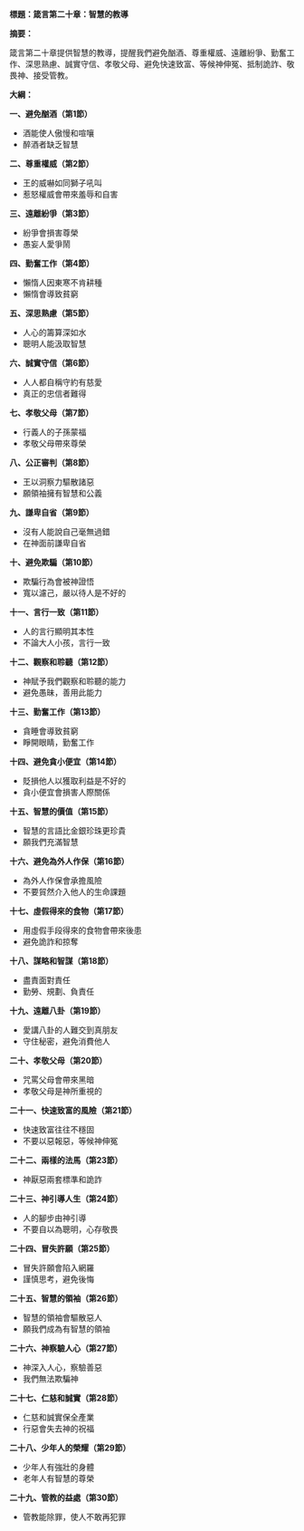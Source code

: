 **標題：箴言第二十章：智慧的教導**

**摘要：**

箴言第二十章提供智慧的教導，提醒我們避免酗酒、尊重權威、遠離紛爭、勤奮工作、深思熟慮、誠實守信、孝敬父母、避免快速致富、等候神伸冤、抵制詭詐、敬畏神、接受管教。

**大綱：**

**一、避免酗酒（第1節）**
* 酒能使人傲慢和喧嚷
* 醉酒者缺乏智慧

**二、尊重權威（第2節）**
* 王的威嚇如同獅子吼叫
* 惹怒權威會帶來羞辱和自害

**三、遠離紛爭（第3節）**
* 紛爭會損害尊榮
* 愚妄人愛爭鬧

**四、勤奮工作（第4節）**
* 懶惰人因東寒不肯耕種
* 懶惰會導致貧窮

**五、深思熟慮（第5節）**
* 人心的籌算深如水
* 聰明人能汲取智慧

**六、誠實守信（第6節）**
* 人人都自稱守約有慈愛
* 真正的忠信者難得

**七、孝敬父母（第7節）**
* 行義人的子孫蒙福
* 孝敬父母帶來尊榮

**八、公正審判（第8節）**
* 王以洞察力驅散諸惡
* 願領袖擁有智慧和公義

**九、謙卑自省（第9節）**
* 沒有人能說自己毫無過錯
* 在神面前謙卑自省

**十、避免欺騙（第10節）**
* 欺騙行為會被神證悟
* 寬以濾己，嚴以待人是不好的

**十一、言行一致（第11節）**
* 人的言行顯明其本性
* 不論大人小孩，言行一致

**十二、觀察和聆聽（第12節）**
* 神賦予我們觀察和聆聽的能力
* 避免愚昧，善用此能力

**十三、勤奮工作（第13節）**
* 貪睡會導致貧窮
* 睜開眼睛，勤奮工作

**十四、避免貪小便宜（第14節）**
* 貶損他人以獲取利益是不好的
* 貪小便宜會損害人際關係

**十五、智慧的價值（第15節）**
* 智慧的言語比金銀珍珠更珍貴
* 願我們充滿智慧

**十六、避免為外人作保（第16節）**
* 為外人作保會承擔風險
* 不要貿然介入他人的生命課題

**十七、虛假得來的食物（第17節）**
* 用虛假手段得來的食物會帶來後患
* 避免詭詐和掠奪

**十八、謀略和智謀（第18節）**
* 盡責面對責任
* 勤勞、規劃、負責任

**十九、遠離八卦（第19節）**
* 愛講八卦的人難交到真朋友
* 守住秘密，避免消費他人

**二十、孝敬父母（第20節）**
* 咒罵父母會帶來黑暗
* 孝敬父母是神所重視的

**二十一、快速致富的風險（第21節）**
* 快速致富往往不穩固
* 不要以惡報惡，等候神伸冤

**二十二、兩樣的法馬（第23節）**
* 神厭惡兩套標準和詭詐

**二十三、神引導人生（第24節）**
* 人的腳步由神引導
* 不要自以為聰明，心存敬畏

**二十四、冒失許願（第25節）**
* 冒失許願會陷入網羅
* 謹慎思考，避免後悔

**二十五、智慧的領袖（第26節）**
* 智慧的領袖會驅散惡人
* 願我們成為有智慧的領袖

**二十六、神察驗人心（第27節）**
* 神深入人心，察驗善惡
* 我們無法欺騙神

**二十七、仁慈和誠實（第28節）**
* 仁慈和誠實保全產業
* 行惡會失去神的祝福

**二十八、少年人的榮耀（第29節）**
* 少年人有強壯的身體
* 老年人有智慧的尊榮

**二十九、管教的益處（第30節）**
* 管教能除罪，使人不敢再犯罪